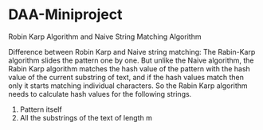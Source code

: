 # DAA-Miniproject
Robin Karp Algorithm and Naive String Matching Algorithm

Difference between Robin Karp and Naive string matching:
The Rabin-Karp algorithm slides the pattern one by one. But unlike the Naive algorithm, the
Rabin Karp algorithm matches the hash value of the pattern with the hash value of the current
substring of text, and if the hash values match then only it starts matching individual characters. So
the Rabin Karp algorithm needs to calculate hash values for the following strings.
1. Pattern itself
2. All the substrings of the text of length m
